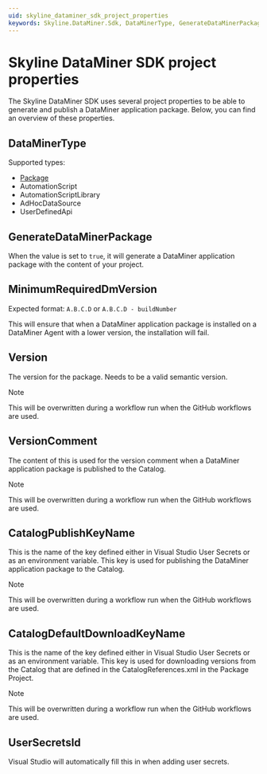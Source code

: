 ```yaml
---
uid: skyline_dataminer_sdk_project_properties
keywords: Skyline.DataMiner.Sdk, DataMinerType, GenerateDataMinerPackage, MinimumRequiredDmVersion, VersionComment, CatalogPublishKeyName, CatalogDefaultDownloadKeyName, UserSecretsId
---
```


# Skyline DataMiner SDK project properties

The Skyline DataMiner SDK uses several project properties to be able to generate and publish a DataMiner application package. Below, you can find an overview of these properties.

## DataMinerType

Supported types:

- [Package](xref:skyline_dataminer_sdk_dataminer_package_project)
- AutomationScript
- AutomationScriptLibrary
- AdHocDataSource
- UserDefinedApi

## GenerateDataMinerPackage

When the value is set to `true`, it will generate a DataMiner application package with the content of your project.

## MinimumRequiredDmVersion

Expected format: `A.B.C.D` or `A.B.C.D - buildNumber`

This will ensure that when a DataMiner application package is installed on a DataMiner Agent with a lower version, the installation will fail.

## Version

The version for the package. Needs to be a valid semantic version.

> [!NOTE]
> This will be overwritten during a workflow run when the GitHub workflows are used.

## VersionComment

The content of this is used for the version comment when a DataMiner application package is published to the Catalog.

> [!NOTE]
> This will be overwritten during a workflow run when the GitHub workflows are used.

## CatalogPublishKeyName

This is the name of the key defined either in Visual Studio User Secrets or as an environment variable. This key is used for publishing the DataMiner application package to the Catalog.

> [!NOTE]
> This will be overwritten during a workflow run when the GitHub workflows are used.

## CatalogDefaultDownloadKeyName

This is the name of the key defined either in Visual Studio User Secrets or as an environment variable. This key is used for downloading versions from the Catalog that are defined in the CatalogReferences.xml in the Package Project.

> [!NOTE]
> This will be overwritten during a workflow run when the GitHub workflows are used.

## UserSecretsId

Visual Studio will automatically fill this in when adding user secrets.
